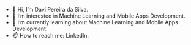 - 👋 Hi, I’m Davi Pereira da Silva. 
- 👀 I’m interested in Machine Learning and Mobile Apps Development.
- 🌱 I’m currently learning about Machine Learning and Mobile Apps Development.
- 📫 How to reach me: LinkedIn.

<!---
psilDave/psilDave is a ✨ special ✨ repository because its `README.md` (this file) appears on your GitHub profile.
You can click the Preview link to take a look at your changes.
--->
